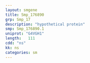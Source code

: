 ```yaml
---
layout: smgene
title: Smp_176890
grp: Smp_17
description: "hypothetical protein"
smp: Smp_176890.1
uniprot: "G4VGH1"
length:   111
cdd: "ns"
kk: ns
categories: sm
---
```

